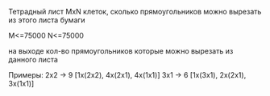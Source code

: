 Тетрадный лист MxN клеток, сколько прямоугольников можно вырезать из этого листа бумаги

M<=75000
N<=75000

на выходе кол-во прямоугольников которые можно вырезать из данного листа

Примеры:
2х2 -> 9 [1x(2x2), 4x(2x1), 4x(1x1)]
3x1 -> 6 [1x(3x1), 2x(2x1), 3x(1x1)]
